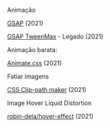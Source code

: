 Animação

<a href="https://greensock.com/get-started/#what-is-gsap">GSAP</a><span> (2021)</span>

<a href="https://greensock.com/tweenmax/">GSAP TweenMax</a><span> - Legado (2021)</span>

Animação barata:

<a href="https://animate.style/">Animate.css</a><span> (2021)</span>


Fatiar imagens

<a href="https://bennettfeely.com/clippy/">CSS Clip-path maker</a><span> (2021)</span>

Image Hover Liquid Distortion

<a href="https://github.com/robin-dela/hover-effect">robin-dela/hover-effect</a><span> (2021)</span>
